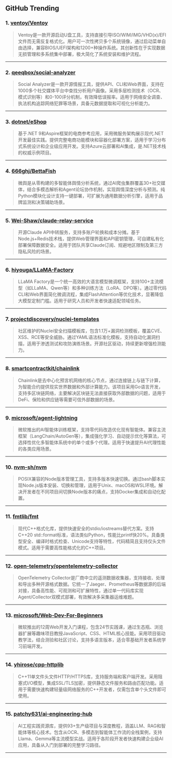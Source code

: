 ## GitHub Trending


### 1. [ventoy/Ventoy](https://github.com/ventoy/Ventoy)
> Ventoy是一款开源启动U盘工具，支持直接引导ISO/WIM/IMG/VHD(x)/EFI文件而无需反复格式化。用户可一次性拷贝多个系统镜像，通过启动菜单自由选择，兼容BIOS/UEFI架构和1200+种操作系统。其创新性在于实现数据无损管理和多系统集中部署，极大简化了系统安装和维护流程。
---

### 2. [qeeqbox/social-analyzer](https://github.com/qeeqbox/social-analyzer)
> Social Analyzer是一款开源情报工具，提供API、CLI和Web界面，支持在1000多个社交媒体平台中查找分析用户画像。采用多层检测技术（OCR、模式识别等）和0-100评分机制，有效降低误报率。适用于网络安全调查、执法机构追踪网络犯罪等场景，具备元数据提取和可视化分析能力。
---

### 3. [dotnet/eShop](https://github.com/dotnet/eShop)
> 基于.NET 9和Aspire框架的电商参考应用，采用微服务架构展示现代.NET开发最佳实践。提供完整电商功能模块和容器化部署方案，适用于学习分布式系统设计和企业级应用开发。支持Azure云部署和AI集成，是.NET技术栈的权威示例项目。
---

### 4. [666ghj/BettaFish](https://github.com/666ghj/BettaFish)
> 微舆是从零构建的多智能体舆情分析系统，通过AI爬虫集群覆盖30+社交媒体，结合多模态解析和Agent论坛协作机制，实现舆情深度分析与预测。纯Python模块化设计支持一键部署，可扩展为通用数据分析引擎，适用于品牌监测和决策辅助场景。
---

### 5. [Wei-Shaw/claude-relay-service](https://github.com/Wei-Shaw/claude-relay-service)
> 开源Claude API中转服务，支持多账户轮换和成本分摊。基于Node.js+Redis技术栈，提供Web管理界面和API密钥管理，可自建私有化部署保障数据安全。适用于团队共享Claude订阅、规避地区限制及第三方隐私风险的场景。
---

### 6. [hiyouga/LLaMA-Factory](https://github.com/hiyouga/LLaMA-Factory)
> LLaMA Factory是一个统一高效的大语言模型微调框架，支持100+主流模型（如LLaMA、Qwen等）和多种训练方法（LoRA、DPO等）。通过零代码CLI和Web界面简化微调流程，集成FlashAttention等优化技术，显著降低大模型定制门槛。适用于研究人员和开发者快速适配领域任务。
---

### 7. [projectdiscovery/nuclei-templates](https://github.com/projectdiscovery/nuclei-templates)
> 社区维护的Nuclei安全扫描模板库，包含1.1万+漏洞检测模板，覆盖CVE、XSS、RCE等安全威胁。通过YAML语法标准化模板，支持自动化漏洞扫描，适用于渗透测试和攻防演练场景。开源社区驱动，持续更新增强检测能力。
---

### 8. [smartcontractkit/chainlink](https://github.com/smartcontractkit/chainlink)
> Chainlink是去中心化预言机网络的核心节点，通过连接链上与链下计算，为智能合约提供现实世界数据和外部计算能力。该项目采用Go语言开发，支持多区块链网络，主要解决区块链无法直接获取外部数据的问题，适用于DeFi、保险和供应链等需要可信外部数据的场景。
---

### 9. [microsoft/agent-lightning](https://github.com/microsoft/agent-lightning)
> 微软推出的AI智能体训练框架，支持零代码改造优化现有智能体。兼容主流框架（LangChain/AutoGen等），集成强化学习、自动提示优化等算法，可选择性优化多智能体系统中的单个或多个代理。适用于快速提升AI代理性能的各类应用场景。
---

### 10. [nvm-sh/nvm](https://github.com/nvm-sh/nvm)
> POSIX兼容的Node版本管理工具，支持多版本快速切换。通过bash脚本实现Node.js版本安装、切换和管理，适用于Unix、macOS和WSL环境。解决开发者在不同项目间切换Node版本的痛点，支持Docker集成和自动化配置。
---

### 11. [fmtlib/fmt](https://github.com/fmtlib/fmt)
> 现代C++格式化库，提供快速安全的stdio/iostreams替代方案。支持C++20 std::format标准，语法类似Python，性能比printf快20%。具备类型安全、编译时格式检查、Unicode支持等特性，代码精简且支持仅头文件模式。适用于需要高性能格式化的C++项目。
---

### 12. [open-telemetry/opentelemetry-collector](https://github.com/open-telemetry/opentelemetry-collector)
> OpenTelemetry Collector是厂商中立的遥测数据收集器，支持接收、处理和导出多种开源格式数据。它统一了Jaeger、Prometheus等数据源的后端对接，具备高性能、可观测和可扩展特性，通过单一代码库实现Agent/Collector双模式部署，有效解决多采集器运维难题。
---

### 13. [microsoft/Web-Dev-For-Beginners](https://github.com/microsoft/Web-Dev-For-Beginners)
> 微软推出的12周Web开发入门课程，包含24节实践课，通过生态瓶、浏览器扩展等趣味项目教授JavaScript、CSS、HTML核心技能。采用项目驱动教学法，结合测验和社区讨论，支持多语言版本，适合零基础开发者系统学习前端开发。
---

### 14. [yhirose/cpp-httplib](https://github.com/yhirose/cpp-httplib)
> C++11单文件头文件HTTP/HTTPS库，支持服务端和客户端开发。采用阻塞式I/O模型，集成SSL/TLS加密，提供静态文件服务和路由匹配功能。适用于需要快速构建轻量级网络服务的C++开发者，仅需包含单个头文件即可使用。
---

### 15. [patchy631/ai-engineering-hub](https://github.com/patchy631/ai-engineering-hub)
> AI工程实践资源库，提供93+生产级项目与深度教程，涵盖LLM、RAG和智能体等核心技术。包含从OCR、多模态到智能体工作流的全栈案例，支持Llama、Gemma等主流模型实战。适用于各阶段开发者快速构建企业级AI应用，具备从入门到部署的完整学习路径。
---
